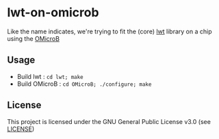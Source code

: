 # lwt-on-omicrob #

Like the name indicates, we're trying to fit the (core) [lwt](https://github.com/ocsigen/lwt) library on a chip using the [OMicroB](https://github.com/stevenvar/OMicroB)

## Usage ##
* Build lwt : `cd lwt; make`
* Build OMicroB : `cd OMicroB; ./configure; make`

## License ##
This project is licensed under the GNU General Public License v3.0 (see [LICENSE](LICENSE))
